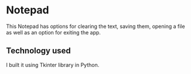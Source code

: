 # Notepad
This Notepad has options for clearing the text, saving them, opening a file as well as an option for exiting the app. 

## Technology used
I built it using Tkinter library in Python.

